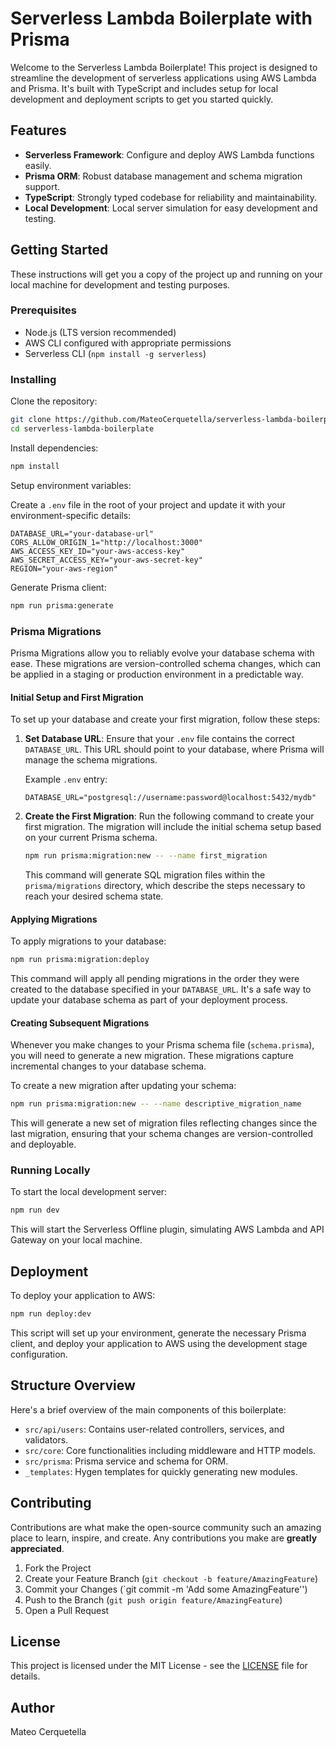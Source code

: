 # Serverless Lambda Boilerplate with Prisma

Welcome to the Serverless Lambda Boilerplate! This project is designed to streamline the development of serverless applications using AWS Lambda and Prisma. It's built with TypeScript and includes setup for local development and deployment scripts to get you started quickly.

## Features

- **Serverless Framework**: Configure and deploy AWS Lambda functions easily.
- **Prisma ORM**: Robust database management and schema migration support.
- **TypeScript**: Strongly typed codebase for reliability and maintainability.
- **Local Development**: Local server simulation for easy development and testing.

## Getting Started

These instructions will get you a copy of the project up and running on your local machine for development and testing purposes.

### Prerequisites

- Node.js (LTS version recommended)
- AWS CLI configured with appropriate permissions
- Serverless CLI (`npm install -g serverless`)

### Installing

Clone the repository:

```bash
git clone https://github.com/MateoCerquetella/serverless-lambda-boilerplate.git
cd serverless-lambda-boilerplate
```

Install dependencies:

```bash
npm install
```

Setup environment variables:

Create a `.env` file in the root of your project and update it with your environment-specific details:

```plaintext
DATABASE_URL="your-database-url"
CORS_ALLOW_ORIGIN_1="http://localhost:3000"
AWS_ACCESS_KEY_ID="your-aws-access-key"
AWS_SECRET_ACCESS_KEY="your-aws-secret-key"
REGION="your-aws-region"
```

Generate Prisma client:

```bash
npm run prisma:generate
```

### Prisma Migrations

Prisma Migrations allow you to reliably evolve your database schema with ease. These migrations are version-controlled schema changes, which can be applied in a staging or production environment in a predictable way.

#### Initial Setup and First Migration

To set up your database and create your first migration, follow these steps:

1. **Set Database URL**: Ensure that your `.env` file contains the correct `DATABASE_URL`. This URL should point to your database, where Prisma will manage the schema migrations.

   Example `.env` entry:

   ```plaintext
   DATABASE_URL="postgresql://username:password@localhost:5432/mydb"
   ```

2. **Create the First Migration**: Run the following command to create your first migration. The migration will include the initial schema setup based on your current Prisma schema.

   ```bash
   npm run prisma:migration:new -- --name first_migration
   ```

   This command will generate SQL migration files within the `prisma/migrations` directory, which describe the steps necessary to reach your desired schema state.

#### Applying Migrations

To apply migrations to your database:

```bash
npm run prisma:migration:deploy
```

This command will apply all pending migrations in the order they were created to the database specified in your `DATABASE_URL`. It's a safe way to update your database schema as part of your deployment process.

#### Creating Subsequent Migrations

Whenever you make changes to your Prisma schema file (`schema.prisma`), you will need to generate a new migration. These migrations capture incremental changes to your database schema.

To create a new migration after updating your schema:

```bash
npm run prisma:migration:new -- --name descriptive_migration_name
```

This will generate a new set of migration files reflecting changes since the last migration, ensuring that your schema changes are version-controlled and deployable.

### Running Locally

To start the local development server:

```bash
npm run dev
```

This will start the Serverless Offline plugin, simulating AWS Lambda and API Gateway on your local machine.

## Deployment

To deploy your application to AWS:

```bash
npm run deploy:dev
```

This script will set up your environment, generate the necessary Prisma client, and deploy your application to AWS using the development stage configuration.

## Structure Overview

Here's a brief overview of the main components of this boilerplate:

- `src/api/users`: Contains user-related controllers, services, and validators.
- `src/core`: Core functionalities including middleware and HTTP models.
- `src/prisma`: Prisma service and schema for ORM.
- `_templates`: Hygen templates for quickly generating new modules.

## Contributing

Contributions are what make the open-source community such an amazing place to learn, inspire, and create. Any contributions you make are **greatly appreciated**.

1. Fork the Project
2. Create your Feature Branch (`git checkout -b feature/AmazingFeature`)
3. Commit your Changes (`git commit -m 'Add some AmazingFeature'')
4. Push to the Branch (`git push origin feature/AmazingFeature`)
5. Open a Pull Request

## License

This project is licensed under the MIT License - see the [LICENSE](LICENSE) file for details.

## Author

Mateo Cerquetella
